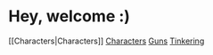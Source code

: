 # Hey, welcome :)  
[[Characters|Characters]]  [Characters](?c=game/Characters.md)
[Guns](?c=game/Guns.md)
[Tinkering](?c=game/Tinkering.md)